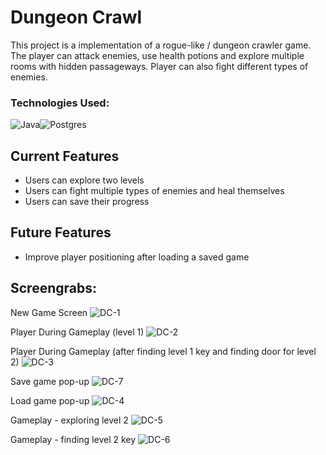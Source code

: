 # Dungeon Crawl

This project is a implementation of a rogue-like / dungeon crawler game. The player can attack enemies, use health potions and explore multiple rooms with hidden passageways. Player can also fight different types of enemies.

### Technologies Used:
![Java](https://img.shields.io/badge/java-%23ED8B00.svg?style=for-the-badge&logo=java&logoColor=white)![Postgres](https://img.shields.io/badge/postgres-%23316192.svg?style=for-the-badge&logo=postgresql&logoColor=white)

## Current Features
- Users can explore two levels
- Users can fight multiple types of enemies and heal themselves
- Users can save their progress

## Future Features
- Improve player positioning after loading a saved game 

## Screengrabs:
New Game Screen
![DC-1](https://user-images.githubusercontent.com/73165724/167829636-512829d1-913b-49e5-acf3-9c364f392e44.png)

Player During Gameplay (level 1)
![DC-2](https://user-images.githubusercontent.com/73165724/167829760-a8341277-9f8f-4c51-817f-7b040873f38d.png)

Player During Gameplay (after finding level 1 key and finding door for level 2)
![DC-3](https://user-images.githubusercontent.com/73165724/167829858-0251a849-5f04-4b84-878b-151f62f8dd41.png)

Save game pop-up
![DC-7](https://user-images.githubusercontent.com/73165724/167830216-46d40e7f-0814-48bb-9e6b-f8f0732e3b81.png)

Load game pop-up
![DC-4](https://user-images.githubusercontent.com/73165724/167830313-fa0f470c-f7fe-4331-8ee8-85ce0bfb5365.png)

Gameplay - exploring level 2
![DC-5](https://user-images.githubusercontent.com/73165724/167830431-7dd76b24-a362-4e0f-8bb1-1b1776ba0de8.png)

Gameplay - finding level 2 key
![DC-6](https://user-images.githubusercontent.com/73165724/167830503-30a703c3-02de-4397-b3cc-3d45485c36e2.png)
